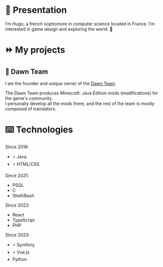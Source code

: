 # 👋 Presentation
I’m Hugo, a french sophomore in computer science located in France.
I’m interested in game design and exploring the world. 👀

# ⏩ My projects
## 🌙 Dawn Team
I am the founder and unique owner of the [Dawn Team](https://github.com/DawnTeamMC). 

The Dawn Team produces Minecraft: Java Edition mods (modifications) for the game's community.  
I personally develop all the mods there, and the rest of the team is mostly composed of translators.

# ⌨️ Technologies
Since 2018:
- ⭐ Java
- ⭐ HTML/CSS

Since 2021:
- PSQL
- C
- Shell/Bash

Since 2022:
- React
- TypeScript
- PHP

Since 2023:
- ⭐ Symfony
- ⭐ Vue.js
- Python
